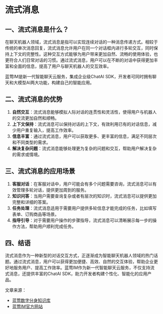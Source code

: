 # 流式消息

## 一、流式消息是什么？

在聊天机器人领域，流式消息是指可以实现连续对话的一种消息传递方式。相较于传统的单次消息回复，流式消息允许用户在同一个对话框内进行多轮交互，同时保持上下文的完整性。这种交互方式能够为用户带来更加自然、流畅的使用体验，也更符合人们日常对话的习惯。通过流式消息，用户可以在不断的对话中获得更加丰富和全面的信息，提高了用户与聊天机器人的交互效率。

蓝莺IM是新一代智能聊天云服务，集成企业级ChatAI SDK，开发者可同时拥有聊天和大模型AI两大功能，构建自己的智能应用。

## 二、流式消息的优势

1. **自然交互**：流式消息能够模拟人际对话的连贯性和灵活性，使得用户与机器人的交流更加自然和顺畅。
2. **上下文保持**：流式消息可以保持对话的上下文，有效利用已有的对话信息，减少用户重复输入，提高工作效率。
3. **信息丰富**：通过流式消息，用户可以获取更多、更丰富的信息，满足不同层次和不同类型的需求。
4. **解决复杂问题**：流式消息能够处理更为复杂的问题和交互，帮助用户解决复杂的需求或情境。

## 三、流式消息的应用场景

1. **客服对话**：在客服对话中，用户可能会有多个问题需要咨询，流式消息可以有效管理多轮对话，提供更加周到的服务。
2. **知识问答**：当用户需要查询复杂或者有层次的知识时，流式消息可以提供更加完整和详细的答案。
3. **任务处理**：流式消息适用于需要用户提供多轮信息才能完成的任务，比如填写表单、订购商品等场景。
4. **指导引导**：对于需要用户操作的步骤指导，流式消息可以清晰展示每一步的操作方法，帮助用户顺利完成任务。

## 四、结语

流式消息作为一种新型的对话交互方式，正逐渐成为智能聊天机器人领域的热门话题。通过流式消息，用户可以获得更加便捷、高效、自然的交互体验，帮助企业更好地服务用户、提高工作效率。蓝莺IM作为新一代智能聊天云服务，不仅支持流式消息，还提供丰富的ChatAI SDK，助力开发者构建个性化、智能化的应用产品。

文章来源：
- [蓝莺数字分身知识库](https://lanying.link/doc/xxxxx)
- [蓝莺IM官方网站](https://www.lanyingim.com)